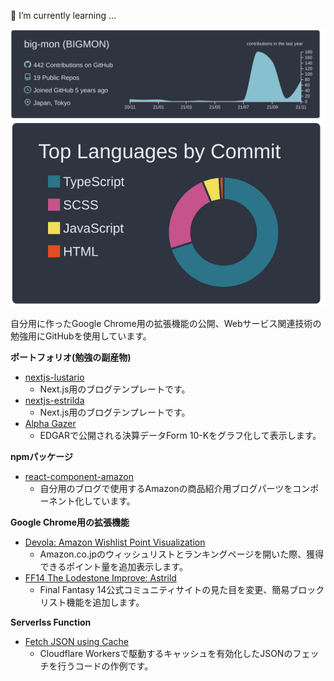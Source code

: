 🌱 I’m currently learning ...

<!--
- 🔭 I’m currently working on ...
- 🌱 I’m currently learning ...
- 👯 I’m looking to collaborate on ...
- 🤔 I’m looking for help with ...
- 💬 Ask me about ...
- 📫 How to reach me: ...
- 😄 Pronouns: ...
- ⚡ Fun fact: ...
-->

![](https://raw.githubusercontent.com/big-mon/big-mon/main/profile-summary-card-output/nord_dark/0-profile-details.svg)
![](https://raw.githubusercontent.com/big-mon/big-mon/main/profile-summary-card-output/nord_dark/2-most-commit-language.svg)

自分用に作ったGoogle Chrome用の拡張機能の公開、Webサービス関連技術の勉強用にGitHubを使用しています。

**ポートフォリオ(勉強の副産物)**

- [nextjs-lustario](https://github.com/big-mon/nextjs-lustario)
  - Next.js用のブログテンプレートです。
- [nextjs-estrilda](https://github.com/big-mon/nextjs-estrilda)
  - Next.js用のブログテンプレートです。
- [Alpha Gazer](https://github.com/big-mon/edgar-viewer)
  - EDGARで公開される決算データForm 10-Kをグラフ化して表示します。

**npmパッケージ**

- [react-component-amazon](https://www.npmjs.com/package/@big-mon/react-component-amazon)
  - 自分用のブログで使用するAmazonの商品紹介用ブログパーツをコンポーネント化しています。

**Google Chrome用の拡張機能**

- [Devola: Amazon Wishlist Point Visualization](https://github.com/big-mon/amazon-wishlist-pointgetter)
  - Amazon.co.jpのウィッシュリストとランキングページを開いた際、獲得できるポイント量を追加表示します。
- [FF14 The Lodestone Improve: Astrild](https://github.com/big-mon/ff14-lodestone-view)
  - Final Fantasy 14公式コミュニティサイトの見た目を変更、簡易ブロックリスト機能を追加します。

**Serverlss Function**

- [Fetch JSON using Cache](https://github.com/big-mon/serverless-cache-fetch)
  - Cloudflare Workersで駆動するキャッシュを有効化したJSONのフェッチを行うコードの作例です。
